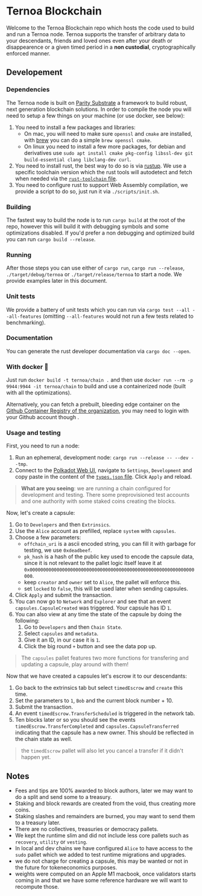 # Ternoa Blockchain

Welcome to the Ternoa Blockchain repo which hosts the code used to build and run a Ternoa node.
Ternoa supports the transfer of arbitrary data to your descendants, friends and loved ones even after your death or disappearence or a given timed period in a **non custodial**, cryptographically enforced manner.

## Developement

### Dependencies
The Ternoa node is built on [Parity Substrate](https://www.substrate.io) a framework to build robust, next generation blockchain solutions. In order to compile the node you will need to setup a few things on your machine (or use docker, see below):
1. You need to install a few packages and libraries:
   - On mac, you will need to make sure `openssl` and `cmake` are installed, with [brew](https://brew.sh) you can do a simple `brew openssl cmake`.
   - On linux you need to install a few more packages, for debian and derivatives use `sudo apt install cmake pkg-config libssl-dev git build-essential clang libclang-dev curl`.
2. You need to install rust, the best way to do so is via [rustup](https://rustup.rs). We use a specific toolchain version which the rust tools will autodetect and fetch when needed via the [`rust-toolchain` file](./rust-toolchain).
3. You need to configure rust to support Web Assembly compilation, we provide a script to do so, just run it via `./scripts/init.sh`.

### Building
The fastest way to build the node is to run `cargo build` at the root of the repo, however this will build it with debugging symbols and some optimizations disabled. If you'd prefer a non debugging and optimized build you can run `cargo build --release`.

### Running
After those steps you can use either of `cargo run`, `cargo run --release`, `./target/debug/ternoa` or `./target/release/ternoa` to start a node. We provide examples later in this document.

### Unit tests
We provide a battery of unit tests which you can run via `cargo test --all --all-features` (omitting `--all-features` would not run a few tests related to benchmarking).

### Documentation
You can generate the rust developer documentation via `cargo doc --open`.

### With docker 🐳
Just run `docker build -t ternoa/chain .` and then use `docker run --rm -p 9944:9944 -it ternoa/chain` to build and use a containerized node (built with all the optimizations).

Alternatively, you can fetch a prebuilt, bleeding edge container on the [Github Container Registry of the organization](), you may need to login with your Github account though []().

### Usage and testing
First, you need to run a node:
1. Run an ephemeral, development node: `cargo run --release -- --dev --tmp`.
2. Connect to the [Polkadot Web UI](https://polkadot.js.org/apps/?rpc=ws%3A%2F%2F127.0.0.1%3A9944#/explorer), navigate to `Settings`, `Development` and copy paste in the content of the [`types.json` file](./types.json). Click `Apply` and reload.

> **What are you seeing**: we are running a chain configured for development and testing. There some preprovisioned test accounts and one authority with some staked coins creating the blocks.

Now, let's create a capsule:
1. Go to `Developers` and then `Extrinsics`.
2. Use the `Alice` account as prefilled, replace `system` with `capsules`.
3. Choose a few parameters:
   - `offchain_uri` is a ascii encoded string, you can fill it with garbage for testing, we use `0xdeadbeef`.
   - `pk_hash` is a hash of the public key used to encode the capsule data, since it is not relevant to the pallet logic itself leave it at `0x0000000000000000000000000000000000000000000000000000000000000000`.
   - keep `creator` and `owner` set to `Alice`, the pallet will enforce this.
   - set `locked` to `false`, this will be used later when sending capsules.
4. Click `Apply` and submit the transaction.
5. You can now go to `Network` and `Explorer` and see that an event `capsules.CapsuleCreated` was triggered. Your capsule has ID `1`.
6. You can also view at any time the state of the capsule by doing the following:
   1. Go to `Developers` and then `Chain State`.
   2. Select `capsules` and `metadata`.
   3. Give it an ID, in our case it is `1`.
   4. Click the big round `+` button and see the data pop up.

> The `capsules` pallet features two more functions for transfering and updating a capsule, play around with them!

Now that we have created a capsules let's escrow it to our descendants:
1. Go back to the extrinsics tab but select `timedEscrow` and `create` this time.
2. Set the parameters to `1`, `Bob` and the current block number + 10.
3. Submit the transaction.
4. An event `timedEscrow.TransferScheduled` is triggered in the network tab.
5. Ten blocks later or so you should see the events `timedEscrow.TransferCompleted` and `capsules.CapsuleTransferred` indicating that the capsule has a new owner. This should be reflected in the chain state as well.

> the `timedEscrow` pallet will also let you cancel a transfer if it didn't happen yet.

## Notes
- Fees and tips are 100% awarded to block authors, later we may want to do a split and send some to a treasury.
- Staking and block rewards are created from the void, thus creating more coins.
- Staking slashes and remainders are burned, you may want to send them to a treasury later.
- There are no collectives, treasuries or democracy pallets.
- We kept the runtime slim and did not include less core pallets such as `recovery`, `utility` or `vesting`.
- In local and dev chains we have configured `Alice` to have access to the `sudo` pallet which we added to test runtime migrations and upgrades.
- we do not charge for creating a capsule, this may be wanted or not in the future for tokeneconomics purposes.
- weights were computed on an Apple M1 macbook, once validators starts coming in and that we have some reference hardware we will want to recompute those.